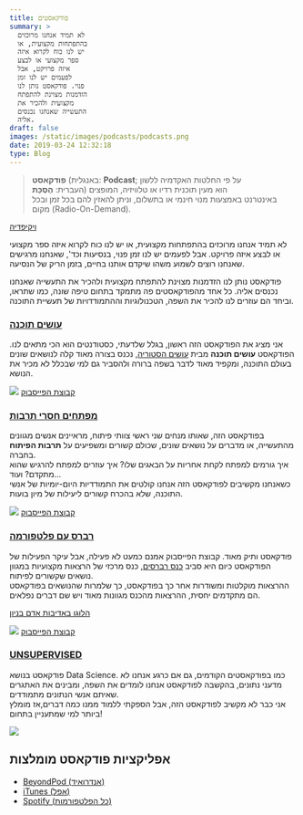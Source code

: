 ```yaml
---
title: פודקאסטים
summary: >
  לא תמיד אנחנו מרוכזים
  בהתפתחות מקצועית, או
  יש לנו כוח לקרוא איזה
  ספר מקצועי או לבצע
  איזה פרויקט, אבל
  לפעמים יש לנו זמן
  פנוי. פודקאסט נותן לנו
  הזדמנות מצוינת להתפתח
  מקצועית ולהכיר את
  התעשייה שאנחנו נכנסים
  אליה.
draft: false
images: /static/images/podcasts/podcasts.png
date: 2019-03-24 12:32:18
type: Blog
---
```

> **פודקאסט** (באנגלית: **Podcast**; על פי החלטות האקדמיה ללשון
> העברית: **הֶסְכֵּת**) הוא מעין תוכנית רדיו או טלוויזיה, המופצים
> באינטרנט באמצעות מנוי חינמי או בתשלום, וניתן להאזין להם בכל זמן ובכל
> מקום (Radio-On-Demand).

[ויקיפדיה](https://he.wikipedia.org/wiki/%D7%A4%D7%95%D7%93%D7%A7%D7%90%D7%A1%D7%98)

לא תמיד אנחנו מרוכזים בהתפתחות מקצועית, או יש לנו כוח לקרוא איזה ספר
מקצועי או לבצע איזה פרויקט. אבל לפעמים יש לנו זמן פנוי, בנסיעות
וכד', שאנחנו מרגישים שאנחנו רוצים לשמוע משהו שיקדם אותנו בחיים, בזמן
הריק של הנסיעה.

פודקאסט נותן לנו הזדמנות מצוינת להתפתח מקצועית ולהכיר את התעשייה שאנחנו
נכנסים אליה. כל אחד מהפודקאסטים פה מתמקד בתחום טיפה שונה, כמו שתראו,
וביחד הם עוזרים לנו להכיר את השפה, הטכנולוגיות וההתמודדויות של תעשיית
התוכנה.

### [עושים תוכנה](https://www.ranlevi.com/software/)

אני מציג את הפודקאסט הזה ראשון, בגלל שלדעתי, כסטודנטים הוא הכי מתאים
לנו. הפודקאסט **עושים תוכנה** מבית [עושים
הסטוריה](https://www.ranlevi.com/), נכנס בצורה מאוד קלה לנושאים
שונים בעולם התוכנה, ומקפיד מאוד לדבר בשפה ברורה ולהסביר גם למי שבכלל
לא מכיר את הנושא.

![](/static/images/podcasts/31960049_1808646542764152_4551425067463999488_o-1024x1024.jpg)
[קבוצת הפייסבוק](https://www.facebook.com/groups/making.software/)

### [מפתחים חסרי תרבות](http://notarbut.co/)

בפודקאסט הזה, שאותו מנחים שני ראשי צוותי פיתוח, מראיינים אנשים מגוונים
מהתעשייה, או מדברים על נושאים שונים, שכולם קשורים ומשפיעים על **תרבות
הפיתוח** בחברה.  
איך גורמים למפתח לקחת אחריות על הבאגים שלו? איך עוזרים למפתח להרגיש שהוא
מתקדם? ועוד...  
כשאנחנו מקשיבים לפודקאסט הזה אנחנו קולטים את התמודדיות היום-יומיות של
אנשי התוכנה, שלא בהכרח קשורים ליעילות של מיון בועות.

![](/static/images/podcasts/16797094_1285724654826393_324378325635097549_o-1024x1024.png)
[קבוצת הפייסבוק](https://www.facebook.com/notarbutpodcast/)

### [רברס עם פלטפורמה](https://www.reversim.com/)

פודקאסט ותיק מאוד. קבוצת הפייסבוק אמנם כמעט לא פעילה, אבל עיקר הפעילות
של הפודקאסט כיום היא סביב [כנס
רברסים](https://summit2019.reversim.com/), כנס מרכזי של הרצאות
מקצועיות במגוון נושאים שקשורים לפיתוח.  
ההרצאות מוקלטות ומשודרות אחר כך בפודקאסט, כך שלמרות שהנושאים בפודקאסט הם
מתקדמים יחסית, ההרצאות מהכנס מגוונות מאוד ויש שם דברים נפלאים.

[הלוגו באדיבות אדם בניון](http://www.binpress.com/)

![](/static/images/podcasts/reversim-logo-white.png) [קבוצת
הפייסבוק](https://www.facebook.com/notarbutpodcast/)

### [UNSUPERVISED](http://www.unsupervised-podcast.xyz/)

פודקאסט בנושא Data Science. כמו בפודקאסטים הקודמים, גם אם כרגע אנחנו לא
מדעני נתונים, בהקשבה לפודקאסט אנחנו לומדים את השפה, ומבינים את האתגרים
שאיתם אנשי הנתונים מתמודדים.  
אני כבר לא מקשיב לפודקאסט הזה, אבל הספקתי ללמוד ממנו כמה דברים,אז מומלץ
ביותר למי שמתעניין בתחום\!

![](/static/images/podcasts/22550346_472650739771870_6936595264954083591_o.jpg)

## אפליקציות פודקאסט מומלצות

  - [BeyondPod
    (אנדרואיד)](https://play.google.com/store/apps/details?id=mobi.beyondpod)
  - [iTunes (אפל)](https://itunes.apple.com/us/app/podcasts/)
  - [Spotify (כל
    הפלטפורמות)](https://open.spotify.com/genre/podcasts-page)
